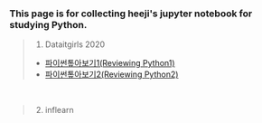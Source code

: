 ### This page is for collecting heeji's jupyter notebook for studying Python.

> 1. Dataitgirls 2020
>  - [파이썬톺아보기1(Reviewing Python1)](python_review_1.ipynb)
>  - [파이썬톺아보기2(Reviewing Python2)]()
<br/>

> 2. inflearn
>
